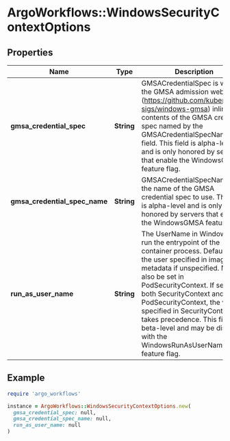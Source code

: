 # ArgoWorkflows::WindowsSecurityContextOptions

## Properties

| Name | Type | Description | Notes |
| ---- | ---- | ----------- | ----- |
| **gmsa_credential_spec** | **String** | GMSACredentialSpec is where the GMSA admission webhook (https://github.com/kubernetes-sigs/windows-gmsa) inlines the contents of the GMSA credential spec named by the GMSACredentialSpecName field. This field is alpha-level and is only honored by servers that enable the WindowsGMSA feature flag. | [optional] |
| **gmsa_credential_spec_name** | **String** | GMSACredentialSpecName is the name of the GMSA credential spec to use. This field is alpha-level and is only honored by servers that enable the WindowsGMSA feature flag. | [optional] |
| **run_as_user_name** | **String** | The UserName in Windows to run the entrypoint of the container process. Defaults to the user specified in image metadata if unspecified. May also be set in PodSecurityContext. If set in both SecurityContext and PodSecurityContext, the value specified in SecurityContext takes precedence. This field is beta-level and may be disabled with the WindowsRunAsUserName feature flag. | [optional] |

## Example

```ruby
require 'argo_workflows'

instance = ArgoWorkflows::WindowsSecurityContextOptions.new(
  gmsa_credential_spec: null,
  gmsa_credential_spec_name: null,
  run_as_user_name: null
)
```

